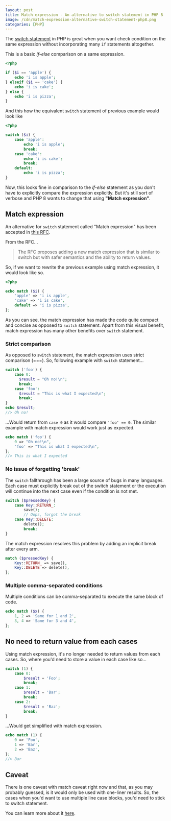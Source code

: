 ```yaml
---
layout: post
title: Match expression - An alternative to switch statement in PHP 8
image: /cdn/match-expression-alternative-switch-statement-php8.png
categories: [PHP]
---
```


The [switch statement](https://www.php.net/manual/en/control-structures.switch.php) in PHP is great when you want check condition on the same expression without incorporating many `if` statements altogether.

This is a basic *if-else* comparison on a same expression.

```php
<?php

if ($i == 'apple') {
    echo 'i is apple';
} elseif ($i == 'cake') {
    echo 'i is cake';
} else {
    echo 'i is pizza';
}
```

And this how the equivalent `switch` statement of previous example would look like

```php
<?php

switch ($i) {
    case 'apple':
        echo 'i is apple';
        break;
    case 'cake':
        echo 'i is cake';
        break;
    default:
        echo 'i is pizza';
}
```

Now, this looks fine in comparison to the *if-else* statement as you don't have to explicitly compare the expression explicitly. But it's still sort of verbose and PHP 8 wants to change that using **"Match expression"**.

## Match expression

An alternative for `switch` statement called "Match expression" has been accepted in [this RFC](https://wiki.php.net/rfc/match_expression_v2).

From the RFC...

> The RFC proposes adding a new match expression that is similar to switch but with safer semantics and the ability to return values.

So, if we want to rewrite the previous example using match expression, it would look like so.

```php
<?php

echo match ($i) {
    'apple' => 'i is apple',
    'cake' => 'i is cake',
    default => 'i is pizza',
};
```

As you can see, the match expression has made the code quite compact and concise as opposed to `switch` statement. Apart from this visual benefit, match expression has many other benefits over `switch` statement.

### Strict comparison

As opposed to `switch` statement, the match expression uses strict comparison (===). So, following example with `switch` statement...

```php
switch ('foo') {
    case 0:
      $result = "Oh no!\n";
      break;
    case 'foo':
      $result = "This is what I expected\n";
      break;
}
echo $result;
//> Oh no!
```

...Would return from `case 0` as it would compare `'foo' == 0`. The similar example with match expression would work just as expected.

```php
echo match ('foo') {
    0 => "Oh no!\n",
    'foo' => "This is what I expected\n",
};
//> This is what I expected
```

### No issue of forgetting 'break'

The `switch` fallthrough has been a large source of bugs in many languages. Each case must explicitly break out of the switch statement or the execution will continue into the next case even if the condition is not met.

```php
switch ($pressedKey) {
    case Key::RETURN_:
        save();
        // Oops, forgot the break
    case Key::DELETE:
        delete();
        break;
}
```

The match expression resolves this problem by adding an implicit break after every arm.

```php
match ($pressedKey) {
    Key::RETURN_ => save(),
    Key::DELETE => delete(),
};
```

### Multiple comma-separated conditions

Multiple conditions can be comma-separated to execute the same block of code.

```php
echo match ($x) {
    1, 2 => 'Same for 1 and 2',
    3, 4 => 'Same for 3 and 4',
};
```

## No need to return value from each cases

Using match expression, it's no longer needed to return values from each cases. So, where you'd need to store a value in each case like so...

```php
switch (1) {
    case 0:
        $result = 'Foo';
        break;
    case 1:
        $result = 'Bar';
        break;
    case 2:
        $result = 'Baz';
        break;
}
```

...Would get simplified with match expression.

```php
echo match (1) {
    0 => 'Foo',
    1 => 'Bar',
    2 => 'Baz',
};
//> Bar
```

## Caveat

There is one caveat with match caveat right now and that, as you may probably guessed, is it would only be used with one-liner results. So, the cases when you'd want to use multiple line case blocks, you'd need to stick to switch statement.

You can learn more about it [here](https://wiki.php.net/rfc/match_expression_v2).